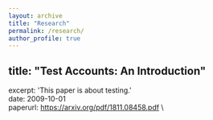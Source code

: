 ```yaml
---
layout: archive
title: "Research"
permalink: /research/
author_profile: true
---
```


## title: "Test Accounts: An Introduction"
excerpt: 'This paper is about testing.' \
date: 2009-10-01 \
paperurl: https://arxiv.org/pdf/1811.08458.pdf \
 



